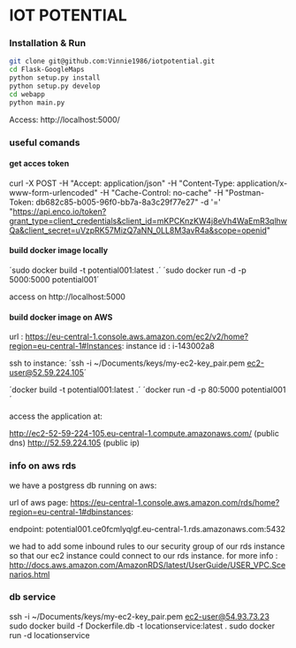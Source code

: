 # IOT POTENTIAL

### Installation & Run

```bash
git clone git@github.com:Vinnie1986/iotpotential.git
cd Flask-GoogleMaps
python setup.py install
python setup.py develop
cd webapp
python main.py
```

Access: http://localhost:5000/ 

### useful comands

#### get acces token


curl -X POST -H "Accept: application/json" -H "Content-Type: application/x-www-form-urlencoded" -H "Cache-Control: no-cache" -H "Postman-Token: db682c85-b005-96f0-bb7a-8a3c29f77e27" -d '=' "https://api.enco.io/token?grant_type=client_credentials&client_id=mKPCKnzKW4j8eVh4WaEmR3qlhwQa&client_secret=uVzpRK57MizQ7aNN_0LL8M3avR4a&scope=openid"

#### build docker image locally

´sudo docker build -t potential001:latest .´
´sudo docker run -d -p 5000:5000 potential001´

access on http://localhost:5000

#### build docker image on AWS
url : https://eu-central-1.console.aws.amazon.com/ec2/v2/home?region=eu-central-1#Instances:
instance id : i-143002a8

ssh to instance:
´ssh -i ~/Documents/keys/my-ec2-key_pair.pem ec2-user@52.59.224.105´

´docker build -t potential001:latest .´
´docker run -d -p 80:5000 potential001´

access the application at:

http://ec2-52-59-224-105.eu-central-1.compute.amazonaws.com/ (public dns)
http://52.59.224.105 (public ip)


### info on aws rds

we have a postgress db running on aws:

url of aws page:
https://eu-central-1.console.aws.amazon.com/rds/home?region=eu-central-1#dbinstances:

endpoint:
potential001.ce0fcmlyqlgf.eu-central-1.rds.amazonaws.com:5432

we had to add some inbound rules to our security group of our rds instance 
so that our ec2 instance could connect to our rds instance.
for more info : http://docs.aws.amazon.com/AmazonRDS/latest/UserGuide/USER_VPC.Scenarios.html

### db service
ssh -i ~/Documents/keys/my-ec2-key_pair.pem ec2-user@54.93.73.23
sudo docker build -f Dockerfile.db -t locationservice:latest  .
sudo docker run -d locationservice



